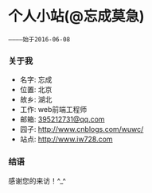 # 个人小站(@忘成莫急)

	————始于2016-06-08

### 关于我

* 名字: 忘成
* 位置: 北京
* 故乡: 湖北
* 工作: web前端工程师
* 邮箱: 395212731@qq.com
* 园子: http://www.cnblogs.com/wuwc/ 
* 站点: http://www.iw728.com


### 结语

感谢您的来访！^_^

